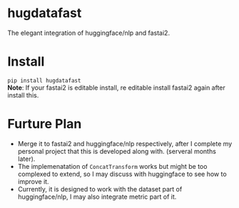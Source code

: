 # hugdatafast
The elegant integration of huggingface/nlp and fastai2.

# Install
`pip install hugdatafast`  
**Note**: If your fastai2 is editable install, re editable install fastai2 again after install this. 

# Furture Plan
- Merge it to fastai2 and huggingface/nlp respectively, after I complete my personal project that this is developed along with. (serveral months later).
- The implemenatation of `ConcatTransform` works but might be too complexed to extend, so I may discuss with huggingface to see how to improve it.
- Currently, it is designed to work with the dataset part of huggingface/nlp, I may also integrate metric part of it.